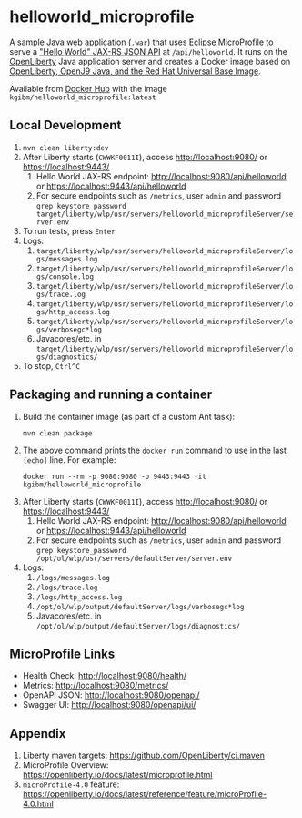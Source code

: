 # helloworld_microprofile

A sample Java web application (`.war`) that uses [Eclipse MicroProfile](https://openliberty.io/docs/latest/microprofile.html) to serve a ["Hello World" JAX-RS JSON API](https://github.com/kgibm/helloworld_microprofile/blob/main/src/main/java/com/example/java/jaxrs/resources/HelloWorldJAXRS.java) at `/api/helloworld`. It runs on the [OpenLiberty](https://openliberty.io/) Java application server and creates a Docker image based on [OpenLiberty, OpenJ9 Java, and the Red Hat Universal Base Image](https://hub.docker.com/r/openliberty/open-liberty/).

Available from [Docker Hub](https://hub.docker.com/r/kgibm/helloworld_microprofile) with the image `kgibm/helloworld_microprofile:latest`

## Local Development

1. `mvn clean liberty:dev`
1. After Liberty starts (`CWWKF0011I`), access <http://localhost:9080/> or <https://localhost:9443/>
    1. Hello World JAX-RS endpoint: <http://localhost:9080/api/helloworld> or <https://localhost:9443/api/helloworld>
    1. For secure endpoints such as `/metrics`, user `admin` and password `grep keystore_password target/liberty/wlp/usr/servers/helloworld_microprofileServer/server.env`
1. To run tests, press `Enter`
1. Logs:
    1. `target/liberty/wlp/usr/servers/helloworld_microprofileServer/logs/messages.log`
    1. `target/liberty/wlp/usr/servers/helloworld_microprofileServer/logs/console.log`
    1. `target/liberty/wlp/usr/servers/helloworld_microprofileServer/logs/trace.log`
    1. `target/liberty/wlp/usr/servers/helloworld_microprofileServer/logs/http_access.log`
    1. `target/liberty/wlp/usr/servers/helloworld_microprofileServer/logs/verbosegc*log`
    1. Javacores/etc. in `target/liberty/wlp/usr/servers/helloworld_microprofileServer/logs/diagnostics/`
1. To stop, `Ctrl^C`

## Packaging and running a container

1. Build the container image (as part of a custom Ant task):
   ```
   mvn clean package
   ```
1. The above command prints the `docker run` command to use in the last `[echo]` line. For example:
   ```
   docker run --rm -p 9080:9080 -p 9443:9443 -it kgibm/helloworld_microprofile
   ```
1. After Liberty starts (`CWWKF0011I`), access <http://localhost:9080/> or <https://localhost:9443/>
    1. Hello World JAX-RS endpoint: <http://localhost:9080/api/helloworld> or <https://localhost:9443/api/helloworld>
    1. For secure endpoints such as `/metrics`, user `admin` and password `grep keystore_password /opt/ol/wlp/usr/servers/defaultServer/server.env`
1. Logs:
    1. `/logs/messages.log`
    1. `/logs/trace.log`
    1. `/logs/http_access.log`
    1. `/opt/ol/wlp/output/defaultServer/logs/verbosegc*log`
    1. Javacores/etc. in `/opt/ol/wlp/output/defaultServer/logs/diagnostics/`

## MicroProfile Links

* Health Check: <http://localhost:9080/health/>
* Metrics: <http://localhost:9080/metrics/>
* OpenAPI JSON: <http://localhost:9080/openapi/>
* Swagger UI: <http://localhost:9080/openapi/ui/>

## Appendix

1. Liberty maven targets: <https://github.com/OpenLiberty/ci.maven>
1. MicroProfile Overview: <https://openliberty.io/docs/latest/microprofile.html>
1. `microProfile-4.0` feature: <https://openliberty.io/docs/latest/reference/feature/microProfile-4.0.html>
